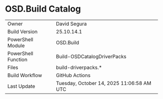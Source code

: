 ﻿# OSD.Build Catalog

| | |
|-|-|
| Owner | David Segura |
| Build Version | 25.10.14.1 |
| PowerShell Module | OSD.Build |
| PowerShell Function | Build-OSDCatalogDriverPacks |
| Files | build-driverpacks.* |
| Build Workflow | GitHub Actions |
| Last Update | Tuesday, October 14, 2025 11:06:58 AM UTC |
